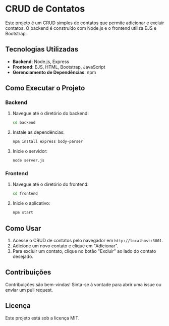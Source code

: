 # CRUD de Contatos

Este projeto é um CRUD simples de contatos que permite adicionar e excluir contatos. O backend é construído com Node.js e o frontend utiliza EJS e Bootstrap.

## Tecnologias Utilizadas

- **Backend**: Node.js, Express
- **Frontend**: EJS, HTML, Bootstrap, JavaScript
- **Gerenciamento de Dependências**: npm

## Como Executar o Projeto

### Backend

1. Navegue até o diretório do backend:
   ```bash
   cd backend
   ```

2. Instale as dependências:
   ```bash
   npm install express body-parser
   ```

3. Inicie o servidor:
   ```bash
   node server.js
   ```

### Frontend

1. Navegue até o diretório do frontend:
   ```bash
   cd frontend
   ```

2. Inicie o aplicativo:
   ```bash
   npm start
   ```

## Como Usar

1. Acesse o CRUD de contatos pelo navegador em `http://localhost:3001`.
2. Adicione um novo contato e clique em "Adicionar".
3. Para excluir um contato, clique no botão "Excluir" ao lado do contato desejado.

## Contribuições

Contribuições são bem-vindas! Sinta-se à vontade para abrir uma issue ou enviar um pull request.

## Licença

Este projeto está sob a licença MIT.
